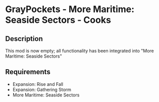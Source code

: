 # GrayPockets - More Maritime: Seaside Sectors - Cooks

## Description

This mod is now empty; all functionality has been integrated into "More Maritime: Seaside Sectors"

## Requirements

* Expansion: Rise and Fall
* Expansion: Gathering Storm
* More Maritime: Seaside Sectors
